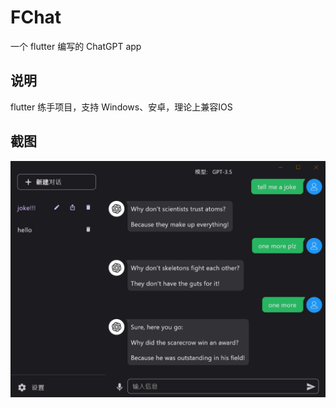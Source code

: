 # FChat

一个 flutter 编写的 ChatGPT app

## 说明

flutter 练手项目，支持 Windows、安卓，理论上兼容IOS

## 截图

<img width="800" src="./screenshot/1.png" >
